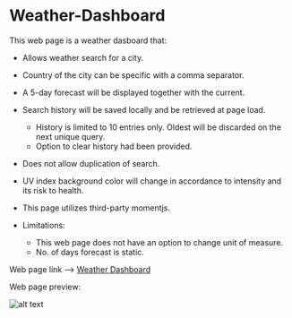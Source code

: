 # Weather-Dashboard

This web page is a weather dasboard that:
 - Allows weather search for a city.
 - Country of the city can be specific with a comma separator.
 - A 5-day forecast will be displayed together with the current.
 - Search history will be saved locally and be retrieved at page load.
    - History is limited to 10 entries only.  Oldest will be discarded on the next unique query.
    - Option to clear history had been provided.
 - Does not allow duplication of search.
 - UV index background color will change in accordance to intensity and its risk to health.
 - This page utilizes third-party momentjs.

 - Limitations:
    - This web page does not have an option to change unit of measure.
    - No. of days forecast is static.

Web page link --> [Weather Dashboard](https://eugene32.github.io/Weather-Dashboard/)

Web page preview:

![alt text][logo]

[logo]: assets/05-third-party-apis-homework-demo.gif "Day Planner"